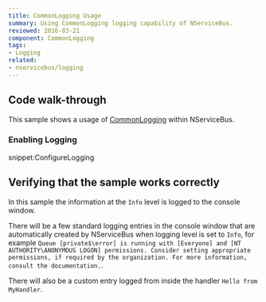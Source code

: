 ```yaml
---
title: CommonLogging Usage
summary: Using CommonLogging logging capability of NServiceBus.
reviewed: 2016-03-21
component: CommonLogging
tags:
- Logging
related:
- nservicebus/logging
---
```



## Code walk-through

This sample shows a usage of [CommonLogging](http://netcommon.sourceforge.net/) within NServiceBus.


### Enabling Logging

snippet:ConfigureLogging


## Verifying that the sample works correctly

In this sample the information at the `Info` level is logged to the console window. 

There will be a few standard logging entries in the console window that are automatically created by NServiceBus when logging level is set to `Info`, for example `Queue [private$\error] is running with [Everyone] and [NT AUTHORITY\ANONYMOUS LOGON] permissions. Consider setting appropriate permissions, if required by the organization. For more information, consult the documentation.`. 

There will also be a custom entry logged from inside the handler `Hello from MyHandler`.